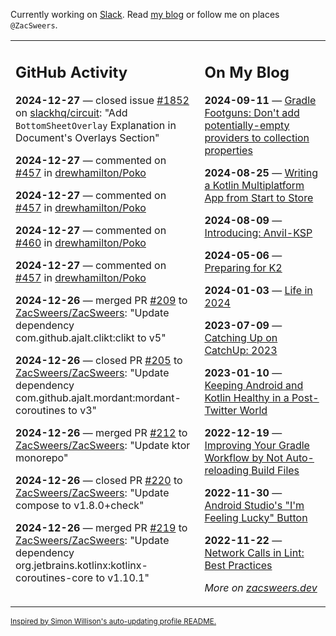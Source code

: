 Currently working on [Slack](https://slack.com/). Read [my blog](https://zacsweers.dev/) or follow me on places `@ZacSweers`.

<table><tr><td valign="top" width="60%">

## GitHub Activity
<!-- githubActivity starts -->
**2024-12-27** — closed issue [#1852](https://github.com/slackhq/circuit/issues/1852) on [slackhq/circuit](https://github.com/slackhq/circuit): "Add `BottomSheetOverlay` Explanation in Document's Overlays Section"

**2024-12-27** — commented on [#457](https://github.com/drewhamilton/Poko/pull/457#issuecomment-2563858409) in [drewhamilton/Poko](https://github.com/drewhamilton/Poko)

**2024-12-27** — commented on [#457](https://github.com/drewhamilton/Poko/pull/457#issuecomment-2563858014) in [drewhamilton/Poko](https://github.com/drewhamilton/Poko)

**2024-12-27** — commented on [#460](https://github.com/drewhamilton/Poko/pull/460#issuecomment-2563361279) in [drewhamilton/Poko](https://github.com/drewhamilton/Poko)

**2024-12-27** — commented on [#457](https://github.com/drewhamilton/Poko/pull/457#issuecomment-2563360410) in [drewhamilton/Poko](https://github.com/drewhamilton/Poko)

**2024-12-26** — merged PR [#209](https://github.com/ZacSweers/ZacSweers/pull/209) to [ZacSweers/ZacSweers](https://github.com/ZacSweers/ZacSweers): "Update dependency com.github.ajalt.clikt:clikt to v5"

**2024-12-26** — closed PR [#205](https://github.com/ZacSweers/ZacSweers/pull/205) to [ZacSweers/ZacSweers](https://github.com/ZacSweers/ZacSweers): "Update dependency com.github.ajalt.mordant:mordant-coroutines to v3"

**2024-12-26** — merged PR [#212](https://github.com/ZacSweers/ZacSweers/pull/212) to [ZacSweers/ZacSweers](https://github.com/ZacSweers/ZacSweers): "Update ktor monorepo"

**2024-12-26** — closed PR [#220](https://github.com/ZacSweers/ZacSweers/pull/220) to [ZacSweers/ZacSweers](https://github.com/ZacSweers/ZacSweers): "Update compose to v1.8.0+check"

**2024-12-26** — merged PR [#219](https://github.com/ZacSweers/ZacSweers/pull/219) to [ZacSweers/ZacSweers](https://github.com/ZacSweers/ZacSweers): "Update dependency org.jetbrains.kotlinx:kotlinx-coroutines-core to v1.10.1"
<!-- githubActivity ends -->
</td><td valign="top" width="40%">

## On My Blog
<!-- blog starts -->
**2024-09-11** — [Gradle Footguns: Don't add potentially-empty providers to collection properties](https://www.zacsweers.dev/gradle-footgun-adding-empty-providers-to-collection-properties/)

**2024-08-25** — [Writing a Kotlin Multiplatform App from Start to Store](https://www.zacsweers.dev/writing-a-kotlin-multiplatform-app-from-start-to-store/)

**2024-08-09** — [Introducing: Anvil-KSP](https://www.zacsweers.dev/introducing-anvil-ksp/)

**2024-05-06** — [Preparing for K2](https://www.zacsweers.dev/preparing-for-k2/)

**2024-01-03** — [Life in 2024](https://www.zacsweers.dev/life-in-2024/)

**2023-07-09** — [Catching Up on CatchUp: 2023](https://www.zacsweers.dev/catching-up-on-catchup-2023/)

**2023-01-10** — [Keeping Android and Kotlin Healthy in a Post-Twitter World](https://www.zacsweers.dev/keeping-android-healthy/)

**2022-12-19** — [Improving Your Gradle Workflow by Not Auto-reloading Build Files](https://www.zacsweers.dev/improving-your-workflow-by-not-auto-reloading-build-files/)

**2022-11-30** — [Android Studio's "I'm Feeling Lucky" Button](https://www.zacsweers.dev/android-studios-im-feeling-lucky-button/)

**2022-11-22** — [Network Calls in Lint: Best Practices](https://www.zacsweers.dev/network-calls-in-lint-best-practices/)
<!-- blog ends -->
_More on [zacsweers.dev](https://zacsweers.dev/)_
</td></tr></table>

<sub><a href="https://simonwillison.net/2020/Jul/10/self-updating-profile-readme/">Inspired by Simon Willison's auto-updating profile README.</a></sub>